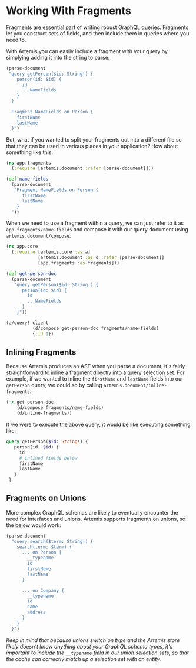 # Working With Fragments

Fragments are essential part of writing robust GraphQL queries. Fragments let
you construct sets of fields, and then include them in queries where you need
to.

With Artemis you can easily include a fragment with your query by simplying
adding it into the string to parse:

```clojure
(parse-document
 "query getPerson($id: String!) {
    person(id: $id) {
      id
      ...NameFields
    }
  }

  Fragment NameFields on Person {
    firstName
    lastName
  }")
```

But, what if you wanted to split your fragments out into a different file so
that they can be used in various places in your application? How about
something like this:

```clojure
(ns app.fragments
  (:require [artemis.document :refer [parse-document]]))

(def name-fields
  (parse-document
   "Fragment NameFields on Person {
      firstName
      lastName
    }
  "))
```

When we need to use a fragment within a query, we can just refer to it as
`app.fragments/name-fields` and compose it with our query document using
`artemis.document/compose`:

```clojure
(ns app.core
  (:require [artemis.core :as a]
            [artemis.document :as d :refer [parse-document]]
            [app.fragments :as fragments]))

(def get-person-doc
  (parse-document
   "query getPerson($id: String!) {
      person(id: $id) {
        id
        ...NameFields
      }
    }"))

(a/query! client
          (d/compose get-person-doc fragments/name-fields)
          {:id 1})
```

## Inlining Fragments

Because Artemis produces an AST when you parse a document, it's fairly
straightforward to inline a fragment directly into a query selection set. For
example, if we wanted to inline the `firstName` and `lastName` fields into
our `getPerson` query, we could so by calling
`artemis.document/inline-fragments`:

```clojure
(-> get-person-doc
    (d/compose fragments/name-fields)
    (d/inline-fragments))
```

If we were to execute the above query, it would be like executing something
like:

```graphql
query getPerson($id: String!) {
   person(id: $id) {
     id
     # inlined fields below
     firstName
     lastName
   }
 }
```

## Fragments on Unions

More complex GraphQL schemas are likely to eventually encounter the need for
interfaces and unions. Artemis supports fragments on unions, so the below
would work:

```clojure
(parse-document
  "query search($term: String!) {
    search(term: $term) {
      ... on Person {
        __typename
        id
        firstName
        lastName
      }

      ... on Company {
        __typename
        id
        name
        address
      }
    }
  }")
```

_Keep in mind that because unions switch on type and the Artemis store likely
doesn't know anything about your GraphQL schema types, it's important to
include the `__typename` field in our union selection sets, so that the cache
can correctly match up a selection set with an entity._
